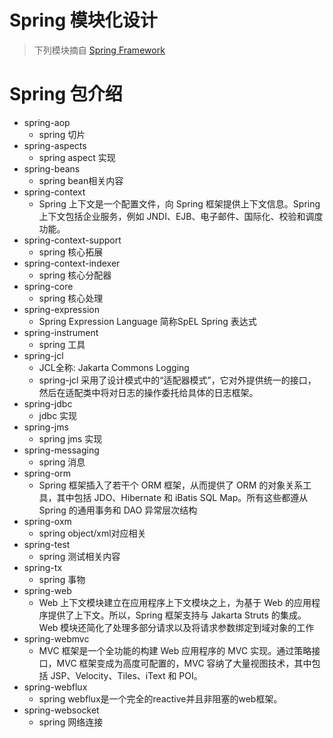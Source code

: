 # Spring 模块化设计

> 下列模块摘自 [Spring Framework](https://github.com/spring-projects/spring-framework)


# Spring 包介绍
- spring-aop
    - spring 切片
- spring-aspects
    - spring aspect 实现
- spring-beans
    - spring bean相关内容
- spring-context
    - Spring 上下文是一个配置文件，向 Spring 框架提供上下文信息。Spring 上下文包括企业服务，例如 JNDI、EJB、电子邮件、国际化、校验和调度功能。
- spring-context-support
    - spring 核心拓展
- spring-context-indexer
    - spring 核心分配器
- spring-core
    - spring 核心处理
- spring-expression
    - Spring Expression Language 简称SpEL Spring 表达式
- spring-instrument
    - spring 工具
- spring-jcl
    - JCL全称: Jakarta Commons Logging
    - spring-jcl 采用了设计模式中的“适配器模式”，它对外提供统一的接口，然后在适配类中将对日志的操作委托给具体的日志框架。
- spring-jdbc
    - jdbc 实现
- spring-jms
    - spring jms 实现
- spring-messaging
    - spring 消息
- spring-orm
    - Spring 框架插入了若干个 ORM 框架，从而提供了 ORM 的对象关系工具，其中包括 JDO、Hibernate 和 iBatis SQL Map。所有这些都遵从 Spring 的通用事务和 DAO 异常层次结构
- spring-oxm
    - spring object/xml对应相关
- spring-test
    - spring 测试相关内容
- spring-tx
    - spring 事物
- spring-web
    - Web 上下文模块建立在应用程序上下文模块之上，为基于 Web 的应用程序提供了上下文。所以，Spring 框架支持与 Jakarta Struts 的集成。Web 模块还简化了处理多部分请求以及将请求参数绑定到域对象的工作
- spring-webmvc
    - MVC 框架是一个全功能的构建 Web 应用程序的 MVC 实现。通过策略接口，MVC 框架变成为高度可配置的，MVC 容纳了大量视图技术，其中包括 JSP、Velocity、Tiles、iText 和 POI。
- spring-webflux
    - spring webflux是一个完全的reactive并且非阻塞的web框架。
- spring-websocket
    - spring 网络连接